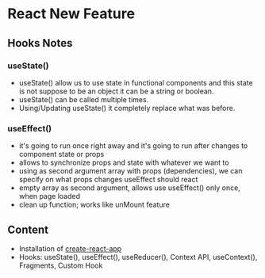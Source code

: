 # React New Feature

## Hooks Notes
### useState()
- useState() allow us to use state in functional components and this state is not suppose to be an object it can be a string or boolean.
- useState() can be called multiple times.
- Using/Updating useState() it completely replace what was before.

### useEffect()
- it's going to run once right away and it's going to run after changes to component state or props
- allows to synchronize props and state with whatever we want to
- using as second argument array with props (dependencies), we can specify on what props changes useEffect should react
- empty array as second argument, allows use useEffect() only once, when page loaded
- clean up function; works like unMount feature

## Content
- Installation of [create-react-app](https://github.com/facebook/create-react-app)
- Hooks: useState(), useEffect(), useReducer(), Context API, useContext(), Fragments, Custom Hook
